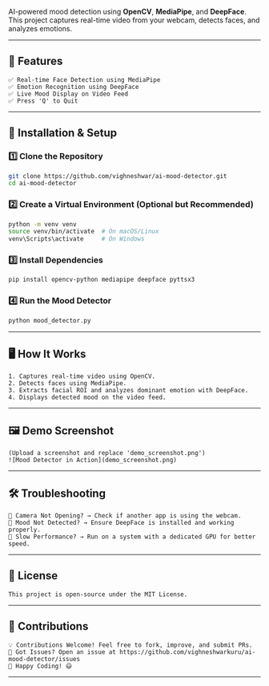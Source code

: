 AI-powered mood detection using **OpenCV**, **MediaPipe**, and **DeepFace**. This project captures real-time video from your webcam, detects faces, and analyzes emotions.

---

## 📌 Features
```
✅ Real-time Face Detection using MediaPipe  
✅ Emotion Recognition using DeepFace  
✅ Live Mood Display on Video Feed  
✅ Press 'Q' to Quit  
```

---

## 🚀 Installation & Setup

### 1️⃣ **Clone the Repository**
```sh
git clone https://github.com/vighneshwar/ai-mood-detector.git
cd ai-mood-detector
```

### 2️⃣ **Create a Virtual Environment (Optional but Recommended)**
```sh
python -m venv venv
source venv/bin/activate  # On macOS/Linux
venv\Scripts\activate     # On Windows
```

### 3️⃣ **Install Dependencies**
```sh
pip install opencv-python mediapipe deepface pyttsx3
```

### 4️⃣ **Run the Mood Detector**
```sh
python mood_detector.py
```

---

## 🖥️ How It Works
```
1. Captures real-time video using OpenCV.  
2. Detects faces using MediaPipe.  
3. Extracts facial ROI and analyzes dominant emotion with DeepFace.  
4. Displays detected mood on the video feed.  
```

---

## 🖼️ Demo Screenshot
```
(Upload a screenshot and replace 'demo_screenshot.png')
![Mood Detector in Action](demo_screenshot.png)
```

---

## 🛠 Troubleshooting
```
🔹 Camera Not Opening? → Check if another app is using the webcam.  
🔹 Mood Not Detected? → Ensure DeepFace is installed and working properly.  
🔹 Slow Performance? → Run on a system with a dedicated GPU for better speed.  
```

---

## 📝 License
```
This project is open-source under the MIT License.
```

---

## 🤝 Contributions
```
💡 Contributions Welcome! Feel free to fork, improve, and submit PRs.  
📩 Got Issues? Open an issue at https://github.com/vighneshwarkuru/ai-mood-detector/issues  
🚀 Happy Coding! 😃  
```

---